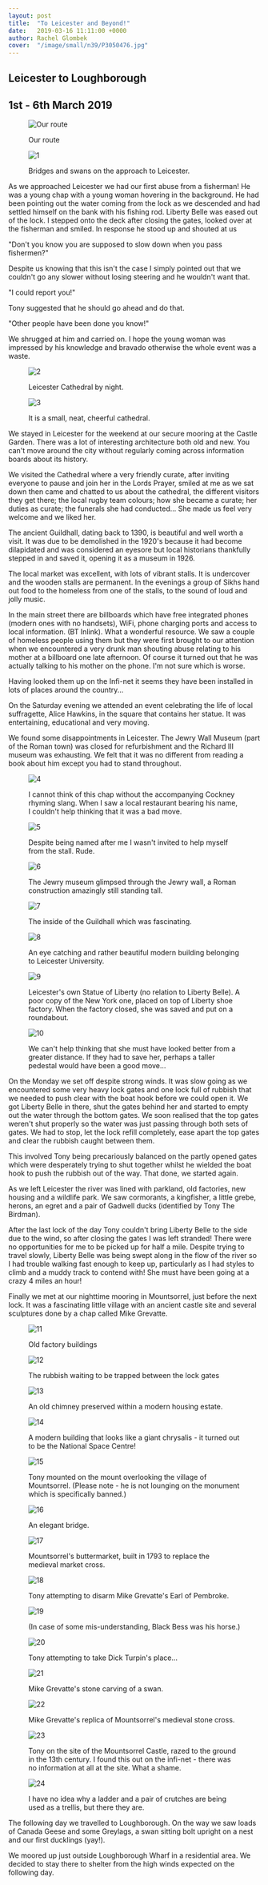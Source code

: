```yaml
---
layout: post
title:  "To Leicester and Beyond!"
date:   2019-03-16 11:11:00 +0000
author: Rachel Glombek
cover:  "/image/small/n39/P3050476.jpg"
---
```


<h2>Leicester to Loughborough</h2>

<h2>1st - 6th March 2019</h2>

<figure>
 <img src="{{site.baseurl}}/image/maps/n39map.png" alt="Our route" >
 <figcaption>
 <p>Our route</p>
 </figcaption>
</figure>

<figure>
 <img src="{{site.baseurl}}/image/small/n39/P3010371.jpg" alt="1" >
 <figcaption>
 <p>Bridges and swans on the approach to Leicester.</p>
 </figcaption>
</figure>

<p>As we approached Leicester we had our first abuse from a fisherman! He was a young chap with a young woman hovering in the background. He had been pointing out the water coming from the lock as we descended and had settled himself on the bank with his fishing rod. Liberty Belle was eased out of the lock. I stepped onto the deck after closing the gates, looked over at the fisherman and smiled. In response he stood up and shouted at us</p>

<p>"Don't you know you are supposed to slow down when you pass fishermen?"</p>

<p>Despite us knowing that this isn't the case I simply pointed out that we couldn't go any slower without losing steering and he wouldn't want that.</p>

<p>"I could report you!"</p>

<p>Tony suggested that he should go ahead and do that.</p>

<p>"Other people have been done you know!"</p>

<p>We shrugged at him and carried on.  I hope the young woman was impressed by his knowledge and bravado otherwise the whole event was a waste.</p>

<figure>
 <img src="{{site.baseurl}}/image/small/n39/P3020396.jpg" alt="2" >
 <figcaption>
 <p>Leicester Cathedral by night.</p>
 </figcaption>
</figure>

<figure>
 <img src="{{site.baseurl}}/image/small/n39/P3020388.jpg" alt="3" >
 <figcaption>
 <p>It is a small, neat, cheerful cathedral.</p>
 </figcaption>
</figure>

<p>We stayed in Leicester for the weekend at our secure mooring at the Castle Garden. There was a lot of interesting architecture both old and new. You can't move around the city without regularly coming across information boards about its history.</p>

<p>We visited the Cathedral where a very friendly curate, after inviting everyone to pause and join her in the Lords Prayer, smiled at me as we sat down then came and chatted to us about the cathedral, the different visitors they get there; the local rugby team colours; how she became a curate; her duties as curate; the funerals she had conducted... She made us feel very welcome and we liked her.</p>

<p>The ancient Guildhall, dating back to 1390, is beautiful and well worth a visit. It was due to be demolished in the 1920's because it had become dilapidated and was considered an eyesore but local historians thankfully stepped in and saved it, opening it as a museum in 1926.</p>

<p>The local market was excellent, with lots of vibrant stalls. It is undercover and the wooden stalls are permanent. In the evenings a group of Sikhs hand out food to the homeless from one of the stalls, to the sound of loud and jolly music.</p>

<p>In the main street there are billboards which have free integrated phones (modern ones with no handsets), WiFi, phone charging ports and access to local information. (BT Inlink). What a wonderful resource. We saw a couple of homeless people using them but they were first brought to our attention when we encountered a very drunk man shouting abuse relating to his mother at a billboard one late afternoon.  Of course it turned out that he was actually talking to his mother on the phone. I'm not sure which is worse.</p>

<p>Having looked them up on the Infi-net it seems they have been installed in lots of places around the country...</p>

<p>On the Saturday evening we attended an event celebrating the life of local suffragette, Alice Hawkins, in the square that contains her statue. It was entertaining, educational and very moving.</p>

<p>We found some disappointments in Leicester. The Jewry Wall Museum (part of the Roman town) was closed for refurbishment and the Richard III museum was exhausting. We felt that it was no different from reading a book about him except you had to stand throughout.</p>

<figure>
 <img src="{{site.baseurl}}/image/small/n39/P3020392.jpg" alt="4" >
 <figcaption>
 <p>I cannot think of this chap without the accompanying Cockney rhyming slang. When I saw a local restaurant bearing his name, I couldn't help thinking that it was a bad move.</p>
 </figcaption>
</figure>

<figure>
 <img src="{{site.baseurl}}/image/small/n39/P3020383.jpg" alt="5" >
 <figcaption>
 <p>Despite being named after me I wasn't invited to help myself from the stall. Rude.</p>
 </figcaption>
</figure>

<figure>
 <img src="{{site.baseurl}}/image/small/n39/P3030428.jpg" alt="6" >
 <figcaption>
 <p>The Jewry museum glimpsed through the Jewry wall, a Roman construction amazingly still standing tall.</p>
 </figcaption>
</figure>

<figure>
 <img src="{{site.baseurl}}/image/small/n39/P3030422.jpg" alt="7" >
 <figcaption>
 <p>The inside of the Guildhall which was fascinating.</p>
 </figcaption>
</figure>

<figure>
 <img src="{{site.baseurl}}/image/small/n39/P3030437.jpg" alt="8" >
 <figcaption>
 <p>An eye catching and rather beautiful modern building belonging to Leicester University.</p>
 </figcaption>
</figure>

<figure>
 <img src="{{site.baseurl}}/image/small/n39/IMG-20190302-WA0002.jpg" alt="9" >
 <figcaption>
 <p>Leicester's own Statue of Liberty (no relation to Liberty Belle). A poor copy of the New York one, placed on top of Liberty shoe factory. When the factory closed, she was saved and put on a roundabout.</p>
 </figcaption>
</figure>

<figure>
 <img src="{{site.baseurl}}/image/small/n39/IMG-20190302-WA0002-crop2.jpg" alt="10" >
 <figcaption>
 <p>We can't help thinking that she must have looked better from a greater distance. If they had to save her, perhaps a taller pedestal would have been a good move...</p>
 </figcaption>
</figure>

<p>On the Monday we set off despite strong winds. It was slow going as we encountered some very heavy lock gates and one lock full of rubbish that we needed to push clear with the boat hook before we could open it. We got Liberty Belle in there, shut the gates behind her and started to empty out the water through the bottom gates. We soon realised that the top gates weren't shut properly so the water was just passing through both sets of gates. We had to stop, let the lock refill completely, ease apart the top gates and clear the rubbish caught between them. </p>

<p>This involved Tony being precariously balanced on the partly opened gates which were desperately trying to shut together whilst he wielded the boat hook to push the rubbish out of the way. That done, we started again.</p>

<p>As we left Leicester the river was lined with parkland, old factories, new housing and a wildlife park. We saw cormorants, a kingfisher, a little grebe, herons, an egret and a pair of Gadwell ducks (identified by Tony The Birdman).</p>

<p>After the last lock of the day Tony couldn't bring Liberty Belle to the side due to the wind, so after closing the gates I was left stranded! There were no opportunities for me to be picked up for half a mile. Despite trying to travel slowly, Liberty Belle was being swept along in the flow of the river so I had trouble walking fast enough to keep up, particularly as I had styles to climb and a muddy track to contend with! She must have been going at a crazy 4 miles an hour! </p>

<p>Finally we met at our nighttime mooring in Mountsorrel, just before the next lock. It was a fascinating little village with an ancient castle site and several sculptures done by a chap called Mike Grevatte.</p>

<figure>
 <img src="{{site.baseurl}}/image/small/n39/P3040456.jpg" alt="11" >
 <figcaption>
 <p>Old factory buildings</p>
 </figcaption>
</figure>

<figure>
 <img src="{{site.baseurl}}/image/small/n39/P3040464.jpg" alt="12" >
 <figcaption>
 <p>The rubbish waiting to be trapped between the lock gates</p>
 </figcaption>
</figure>

<figure>
 <img src="{{site.baseurl}}/image/small/n39/P3040461.jpg" alt="13" >
 <figcaption>
 <p>An old chimney preserved within a modern housing estate.</p>
 </figcaption>
</figure>

<figure>
 <img src="{{site.baseurl}}/image/small/n39/P3040467.jpg" alt="14" >
 <figcaption>
 <p>A modern building that looks like a giant chrysalis - it turned out to be the National Space Centre!</p>
 </figcaption>
</figure>

<figure>
 <img src="{{site.baseurl}}/image/small/n39/P3050477.jpg" alt="15" >
 <figcaption>
 <p>Tony mounted on the mount overlooking the village of Mountsorrel.
(Please note - he is not lounging on the monument which is specifically banned.)</p>
 </figcaption>
</figure>

<figure>
 <img src="{{site.baseurl}}/image/small/n39/P3050476.jpg" alt="16" >
 <figcaption>
 <p>An elegant bridge.</p>
 </figcaption>
</figure>

<figure>
 <img src="{{site.baseurl}}/image/small/n39/P3050485.jpg" alt="17" >
 <figcaption>
 <p>Mountsorrel's buttermarket, built in 1793 to replace the medieval market cross.</p>
 </figcaption>
</figure>

<figure>
 <img src="{{site.baseurl}}/image/small/n39/P3050483.jpg" alt="18" >
 <figcaption>
 <p>Tony attempting to disarm Mike Grevatte's Earl of Pembroke.</p>
 </figcaption>
</figure>

<figure>
 <img src="{{site.baseurl}}/image/small/n39/P3050487.jpg" alt="19" >
 <figcaption>
 <p>(In case of some mis-understanding, Black Bess was his horse.)</p>
 </figcaption>
</figure>

<figure>
 <img src="{{site.baseurl}}/image/small/n39/P3050488.jpg" alt="20" >
 <figcaption>
 <p>Tony attempting to take Dick Turpin's place...</p>
 </figcaption>
</figure>

<figure>
 <img src="{{site.baseurl}}/image/small/n39/P3050489.jpg" alt="21" >
 <figcaption>
 <p>Mike Grevatte's stone carving of a swan.</p>
 </figcaption>
</figure>

<figure>
 <img src="{{site.baseurl}}/image/small/n39/P3050493.jpg" alt="22" >
 <figcaption>
 <p>Mike Grevatte's replica of Mountsorrel's medieval stone cross.</p>
 </figcaption>
</figure>

<figure>
 <img src="{{site.baseurl}}/image/small/n39/P3050482.jpg" alt="23" >
 <figcaption>
 <p>Tony on the site of the Mountsorrel Castle, razed to the ground in the 13th century. I found this out on the infi-net - there was no information at all at the site. What a shame.</p>
 </figcaption>
</figure>

<figure>
 <img src="{{site.baseurl}}/image/small/n39/P3050486.jpg" alt="24" >
 <figcaption>
 <p>I have no idea why a ladder and a pair of crutches are being used as a trellis, but there they are.</p>
 </figcaption>
</figure>

<p>The following day we travelled to Loughborough. On the way we saw loads of Canada Geese and some Greylags, a swan sitting bolt upright on a nest and our first ducklings (yay!). </p>

<p>We moored up just outside Loughborough Wharf in a residential area. We decided to stay there to shelter from the high winds expected on the following day.</p>
